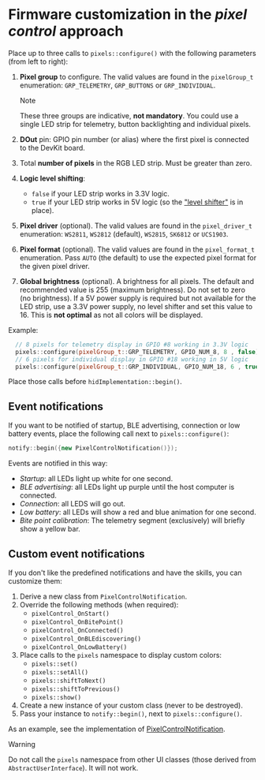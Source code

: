 # Firmware customization in the *pixel control* approach

Place up to three calls to `pixels::configure()` with the following parameters
(from left to right):

1. **Pixel group** to configure.
   The valid values are found in the `pixelGroup_t` enumeration:
   `GRP_TELEMETRY`, `GRP_BUTTONS` or `GRP_INDIVIDUAL`.

   > [!NOTE]
   > These three groups are indicative, **not mandatory**.
   > You could use a single LED strip for telemetry,
   > button backlighting and individual pixels.

2. **DOut** pin: GPIO pin number (or alias) where the first pixel
   is connected to the DevKit board.
3. Total **number of pixels** in the RGB LED strip.
   Must be greater than zero.
4. **Logic level shifting**:
   - `false` if your LED strip works in 3.3V logic.
   - `true` if your LED strip works in 5V logic
     (so the ["level shifter"](../../LEDs_en.md)
      is in place).
5. **Pixel driver** (optional).
   The valid values are found in the `pixel_driver_t` enumeration:
   `WS2811`, `WS2812` (default), `WS2815`, `SK6812` or `UCS1903`.
6. **Pixel format** (optional).
    The valid values are found in the `pixel_format_t` enumeration.
    Pass `AUTO` (the default) to use the expected pixel format
    for the given pixel driver.
7. **Global brightness** (optional).
   A brightness for all pixels.
   The default and recommended value is 255 (maximum brightness).
   Do not set to zero (no brightness).
   If a 5V power supply is required but not available for the LED strip,
   use a 3.3V power supply, no level shifter and set this value to 16.
   This is **not optimal** as not all colors will be displayed.

Example:

```c++
  // 8 pixels for telemetry display in GPIO #8 working in 3.3V logic
  pixels::configure(pixelGroup_t::GRP_TELEMETRY, GPIO_NUM_8, 8 , false);
  // 6 pixels for individual display in GPIO #18 working in 5V logic
  pixels::configure(pixelGroup_t::GRP_INDIVIDUAL, GPIO_NUM_18, 6 , true, pixel_driver_t::WS2815, pixel_format_t::BGR);
```

Place those calls before `hidImplementation::begin()`.

## Event notifications

If you want to be notified of startup, BLE advertising, connection
or low battery events, place the following call next to `pixels::configure()`:

```c++
notify::begin({new PixelControlNotification()});
```

Events are notified in this way:

- *Startup*: all LEDs light up white for one second.
- *BLE advertising*: all LEDs light up purple until the host computer is connected.
- *Connection*: all LEDS will go out.
- *Low battery*: all LEDs will show a red and blue animation for one second.
- *Bite point calibration*:
  The telemetry segment (exclusively) will briefly show a yellow bar.

## Custom event notifications

If you don't like the predefined notifications and have the skills,
you can customize them:

1. Derive a new class from `PixelControlNotification`.
2. Override the following methods (when required):
   - `pixelControl_OnStart()`
   - `pixelControl_OnBitePoint()`
   - `pixelControl_OnConnected()`
   - `pixelControl_OnBLEdiscovering()`
   - `pixelControl_OnLowBattery()`
3. Place calls to the `pixels` namespace to display custom colors:
   - `pixels::set()`
   - `pixels::setAll()`
   - `pixels::shiftToNext()`
   - `pixels::shiftToPrevious()`
   - `pixels::show()`
4. Create a new instance of your custom class (never to be destroyed).
5. Pass your instance to `notify::begin()`,
   next to `pixels::configure()`.

As an example, see the implementation of [PixelControlNotification](../../../src/common/pixels.cpp).

> [!WARNING]
> Do not call the `pixels` namespace from other UI classes
> (those derived from `AbstractUserInterface`). It will not work.
